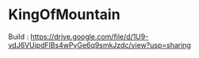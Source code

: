 # KingOfMountain
Build : https://drive.google.com/file/d/1U9-vdJ6VUipdFlBs4wPyGe6q9smkJzdc/view?usp=sharing
